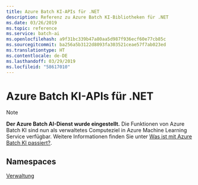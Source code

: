 ```yaml
---
title: Azure Batch KI-APIs für .NET
description: Referenz zu Azure Batch KI-Bibliotheken für .NET
ms.date: 03/26/2019
ms.topic: reference
ms.service: batch-ai
ms.openlocfilehash: a9f31bc339b47a80aa5d987f936ecf60e77cb85c
ms.sourcegitcommit: ba256a5b3122d8093fa303521ceae57f7ab023ed
ms.translationtype: HT
ms.contentlocale: de-DE
ms.lasthandoff: 03/29/2019
ms.locfileid: "58617010"
---
```

# <a name="azure-batch-ai-apis-for-net"></a>Azure Batch KI-APIs für .NET

>[!Note]
>**Der Azure Batch AI-Dienst wurde eingestellt.** Die Funktionen von Azure Batch KI sind nun als verwaltetes Computeziel in Azure Machine Learning Service verfügbar. Weitere Informationen finden Sie unter [Was ist mit Azure Batch KI passiert?](https://aka.ms/batchai-retirement).

## <a name="namespaces"></a>Namespaces

[Verwaltung](/dotnet/api/overview/azure/batchai/management)
